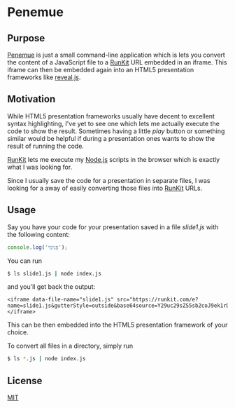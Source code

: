 # Penemue

## Purpose
[Penemue](https://en.wikipedia.org/wiki/Penemue) is just a small command-line application which is lets you convert the content of a JavaScript file to a [RunKit](https://runkit.com/) URL embedded in an iframe.
This iframe can then be embedded again into an HTML5 presentation frameworks like [reveal.js](https://revealjs.com).

## Motivation
While HTML5 presentation frameworks usually have decent to excellent syntax highlighting, I've yet to see one which lets me actually execute the code to show the result. Sometimes having a little _play_ button or something similar would be helpful if during a presentation ones wants to show the result of running the code.

[RunKit](https://runkit.com/) lets me execute my [Node.js](https://nodejs.org/) scripts in the browser which is exactly what I was looking for.

Since I usually save the code for a presentation in separate files, I was looking for a away of easily converting those files into [RunKit](https://runkit.com/) URLs.

## Usage

Say you have your code for your presentation saved in a file _slide1.js_ with the following content:
```JavaScript
console.log('פְּנִימִי');
```
You can run
```bash
$ ls slide1.js | node index.js
```
and you'll get back the output:
```
<iframe data-file-name="slide1.js" src="https://runkit.com/e?name=slide1.js&gutterStyle=outside&base64source=Y29uc29sZS5sb2coJ9ek1rDWvNeg1rTXmdee1rTXmScpOwo%3D"></iframe>
```

This can be then embedded into the HTML5 presentation framework of your choice.

To convert all files in a directory, simply run
```bash
$ ls *.js | node index.js
```


## License

  [MIT](LICENSE)
